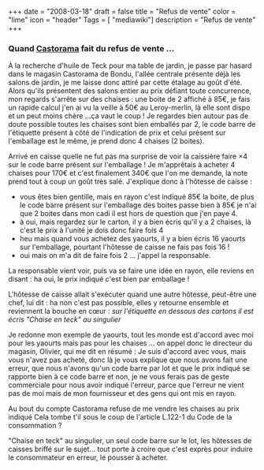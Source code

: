 +++
date = "2008-03-18"
draft = false
title = "Refus de vente"
color = "lime"
icon = "header"
Tags = [ "mediawiki"]
description = "Refus de vente"
+++

### Quand [Castorama](http://www.castorama.fr) fait du refus de vente ...

À la recherche d'huile de Teck pour ma table de jardin, je passe par
hasard dans le magasin Castorama de Bondu, l'allée centrale présente
déjà les salons de jardin, je me laisse donc attiré par cette étalage au
goût d'été. Alors qu'ils présentent des salons entier au prix défiant
toute concurrence, mon regards s'arrête sur des chaises : une boite de 2
affiché à 85€, je fais un rapide calcul j'en ai vu la veille à 50€ au
Leroy-merlin, là elle sont dispo et un peut moins chère ...ça vaut le
coup ! Je regardes bien autour pas de doute possible toutes les chaises
sont bien emballés par 2, le code barre de l'étiquette présent à côté de
l'indication de prix et celui présent sur l'emballage est le même, je
prend donc 4 chaises (2 boites).

Arrivé en caisse quelle ne fut pas ma surprise de voir la caissière
faire ×4 sur le code barre présent sur l'emballage ! Je m'apprêtais à
acheter 4 chaises pour 170€ et c'est finalement 340€ que l'on me
demande, la note prend tout à coup un goût très salé. J'explique donc à
l'hôtesse de caisse :

-   vous êtes bien gentille, mais en rayon c'est indiqué 85€ la boite,
    de plus le code barre présent sur l'emballage des boites passe bien
    à 85€ je n'ai que 2 boites dans mon cadi il est hors de question que
    j'en paye 4.
-   à oui, mais regardez sur le carton, il y a bien écris qu'il y a 2
    chaises, là c'est le prix à l'unité je dois donc faire fois 4
-   heu mais quand vous achetez des yaourts, il y a bien écris 16
    yaourts sur l'emballage, pourtant l'hôtesse de caisse ne fais pas
    fois 16 !
-   oui mais on m'a dit de faire fois 2 ... j'appel la responsable.

La responsable vient voir, puis va se faire une idée en rayon, elle
reviens en disant : ha oui, le prix indiqué c'est bien par emballage !

L'hôtesse de caisse allait s'exécuter quand une autre hôtesse, peut-être
une chef, lui dit : ha non c'est pas possible, elles y retourne ensemble
et reviennent la bouche en cœur : *sur l'étiquette en dessous des
cartons il est écris "Chaise en teck" au singulier*

Je redonne mon exemple de yaourts, tout les monde est d'accord avec moi
pour les yaourts mais pas pour les chaises ... on appel donc le
directeur du magasin, Olivier, qui me dit en résumé : Je suis d'accord
avec vous, mais vous n'avez pas acheté, donc là je vous explique que
nous avons fait une erreur, que nous n'avons qu'un code barre par lot et
que le prix indiqué se rapporte bien à ce code barre et non, je ne vous
ferais pas de geste commerciale pour nous avoir indiqué l'erreur, parce
que l'erreur ne vient pas de moi mais de mon fournisseur et des gens qui
ont mis en rayon.

Au bout du compte Castorama refuse de me vendre les chaises au prix
indiqué Cela tombe t'il sous le coup de l'article L.122-1 du Code de la
consommation ?

"Chaise en teck" au singulier, un seul code barre sur le lot, les
hôtesses de caisses briffé sur le sujet... tout porte à croire que c'est
exprès pour induire le consommateur en erreur, le pousser à acheter.

